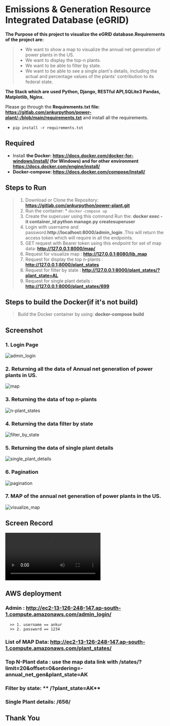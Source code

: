 # Emissions & Generation Resource Integrated Database (eGRID) 

**The Purpose of this project to visualize the eGRID database.Requirements of the project are:**

> - We want to show a map to visualize the annual net generation of power plants in the US.
> - We want to display the top-n plants.
> - We want to be able to filter by state.
> - We want to be able to see a single plant's details, including the actual and percentage values of the plants' contribution to its federal state.


**The Stack which are used Python, Django, RESTful API,SQLite3 Pandas, Matplotlib, Nginx.**

Please go through the **Requirements.txt file: https://gitlab.com/ankurpython/power-plant/-/blob/main/requirements.txt** and install all the requirements.

* ```pip install -r requirements.txt```

## Required

* Install **the Docker:** **https://docs.docker.com/docker-for-windows/install/ (for Windows) and for other environment https://docs.docker.com/engine/install/**
* **Docker-compose: https://docs.docker.com/compose/install/**

## Steps to Run 
> 1. Download or Clone the Repository:    **https://gitlab.com/ankurpython/power-plant.git**
> 2. Run the container: * ```docker-compose up```
> 3. Create the superuser using this command Run the: **docker exec -it container_id python manage.py createsuperuser**
> 4. Login with username and password.**http://localhost:8000/admin_login** .This will return the access token which will require in all the endpoints.
> 5. GET request with Bearer token using this endpoint for set of map data: **http://127.0.0.1:8000/map/**
> 6. Request for visualize map : **http://127.0.0.1:8080/lib_map**
> 7. Request for display the top n-plants : **http://127.0.0.1:8000/plant_states**
> 8. Request for filter by state : **http://127.0.0.1:8000/plant_states/?plant_state=AL**
> 9. Request for single plant details : **http://127.0.0.1:8000/plant_states/699**



## Steps to build the Docker(if it's not build)
>  Build the Docker container by using:   **docker-compose build**

## Screenshot

### 1. **Login Page**

![admin_login](/uploads/ae63c2a3e2d15b7f39bc17edbb9a1153/admin_login.png)



### 2. **Returning all the data of Annual net generation of power plants in US.**


![map](/uploads/002c42f073453443df50f5d5e88fca97/map.png)


### 3. **Returning the data of top n-plants**

![n-plant_states](/uploads/a048bc9377bbf74b0d2703384c5d252a/n-plant_states.png)

### 4. **Returning the data filter by state**

![filter_by_state](/uploads/8ec4fcd886c253368a01c4ee1195ade5/filter_by_state.png)



### 5. **Returning the data of single plant details**

![single_plant_details](/uploads/775ccc6039fd8794bf95ebfeaeea5871/single_plant_details.png)

### 6. **Pagination**

![pagination](/uploads/3ff892b8f31017b4a33a281d06d64282/pagination.png)


### 7. **MAP of the annual net generation of power plants in the US.**

![visualize_map](/uploads/952caced461f121d39532ac6269bb00f/visualize_map.png)

## Screen Record 

![Untitled__1___1_](/uploads/6436757e9b54f9b417a77e3f1ab0e275/Untitled__1___1_.mp4)

## AWS deployment  

### Admin : **http://ec2-13-126-248-147.ap-south-1.compute.amazonaws.com/admin_login/**

      >> 1. username == ankur
      >> 2. password == 1234

### List of MAP Data: **http://ec2-13-126-248-147.ap-south-1.compute.amazonaws.com/plant_states/**

### Top N-Plant data : **use the map data link with /states/?limit=20&offset=0&ordering=-annual_net_gen&plant_state=AK**

### Filter by state: ** /?plant_state=AK**

### Single Plant details: **/656/**



## Thank You


